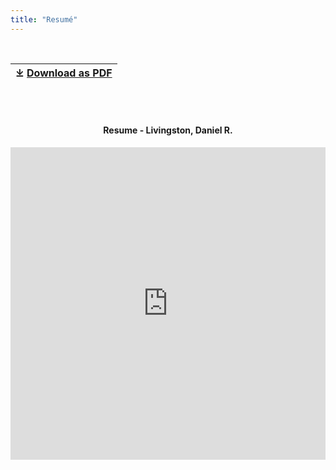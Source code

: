 ```yaml
---
title: "Resumé"
---
```


<br/>

| ⤓ [Download as PDF](/livingston_cv_march2021.pdf) |
| ------------------------------------------------- |

<br/><br/>

<div style="text-align:center">
    <h4>Resume - Livingston, Daniel R.</h4>
        <iframe
            src="https://docs.google.com/viewer?url=https://daniel-livingston.com/livingston_cv_march2021.pdf&embedded=true" 
            frameborder="0" 
            height="500px" 
            width="100%">
        </iframe>
  </div>